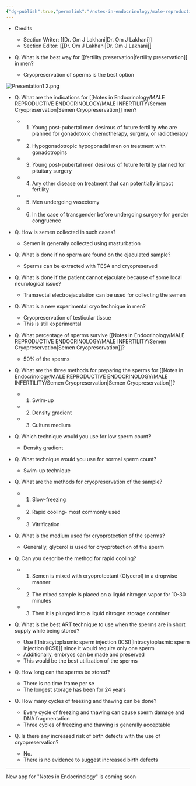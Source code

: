 ```yaml
---
{"dg-publish":true,"permalink":"/notes-in-endocrinology/male-reproductive-endocrinology/male-infertility/semen-cryopreservation/"}
---
```


- Credits
    - Section Writer: [[Dr. Om J Lakhani\|Dr. Om J Lakhani]]
    - Section Editor: [[Dr. Om J Lakhani\|Dr. Om J Lakhani]]



- Q. What is the best way for [[fertility preservation\|fertility preservation]] in men?
    - Cryopreservation of sperms is the best option



![Presentation1 2.png](/img/user/attachments/Presentation1%202.png)

- Q. What are the indications for [[Notes in Endocrinology/MALE REPRODUCTIVE ENDOCRINOLOGY/MALE INFERTILITY/Semen Cryopreservation\|Semen Cryopreservation]] men?
    - 1. Young post-pubertal men desirous of future fertility who are planned for gonadotoxic chemotherapy, surgery, or radiotherapy
    - 2. Hypogonadotropic hypogonadal men on treatment with gonadotropins 
    - 3. Young post-pubertal men desirous of future fertility planned for pituitary surgery
    - 4. Any other disease on treatment that can potentially impact fertility 
    - 5. Men undergoing vasectomy 
    - 6. In the case of transgender before undergoing surgery for gender congruence 


- Q. How is semen collected in such cases?
    - Semen is generally collected using masturbation


- Q. What is done if no sperm are found on the ejaculated sample?
    - Sperms can be extracted with TESA and cryopreserved


- Q. What is done if the patient cannot ejaculate because of some local neurological issue?
    - Transrectal electroejaculation can be used for collecting the semen


- Q. What is a new experimental cryo technique in men?
    - Cryopreservation of testicular tissue
    - This is still experimental


- Q. What percentage of sperms survive [[Notes in Endocrinology/MALE REPRODUCTIVE ENDOCRINOLOGY/MALE INFERTILITY/Semen Cryopreservation\|Semen Cryopreservation]]?
    - 50% of the sperms


- Q.  What are the three methods for preparing the sperms for [[Notes in Endocrinology/MALE REPRODUCTIVE ENDOCRINOLOGY/MALE INFERTILITY/Semen Cryopreservation\|Semen Cryopreservation]]?
    - 1. Swim-up
    - 2. Density gradient
    - 3. Culture medium


- Q. Which technique would you use for low sperm count?
    - Density gradient 


- Q. What technique would you use for normal sperm count?
    - Swim-up technique 


- Q. What are the methods for cryopreservation of the sample?
    - 1. Slow-freezing
    - 2. Rapid cooling- most commonly used
    - 3. Vitrification 


- Q. What is the medium used for cryoprotection of the sperms?
    - Generally, glycerol is used for cryoprotection of the sperm 


- Q. Can you describe the method for rapid cooling?
    - 1. Semen is mixed with cryoprotectant (Glycerol) in a dropwise manner
    - 2. The mixed sample is placed on a liquid nitrogen vapor for 10-30 minutes
    - 3. Then it is plunged into a liquid nitrogen storage container 


- Q. What is the best ART technique to use when the sperms are in short supply while being stored?
    - Use [[Intracytoplasmic sperm injection (ICSI)\|Intracytoplasmic sperm injection (ICSI)]] since it would require only one sperm 
    - Additionally, embryos can be made and preserved 
    - This would be the best utilization of the sperms 


- Q. How long can the sperms be stored?
    - There is no time frame per se
    - The longest storage has been for 24 years


- Q. How many cycles of freezing and thawing can be done?
    - Every cycle of freezing and thawing can cause sperm damage and DNA fragmentation
    - Three cycles of freezing and thawing is generally acceptable 


- Q. Is there any increased risk of birth defects with the use of cryopreservation?
    - No. 
    - There is no evidence to suggest increased birth defects


---
New app for "Notes in Endocrinology" is coming soon 
